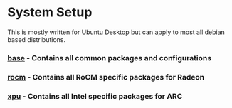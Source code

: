 # System Setup

This is mostly written for Ubuntu Desktop but can apply to most all debian based distributions.

### <a href="/system-setup/base">base</a> - Contains all common packages and configurations

### <a href="/system-setup/rocm">rocm</a> - Contains all RoCM specific packages for Radeon

### <a href="/system-setup/xpu">xpu</a> - Contains all Intel specific packages for ARC
